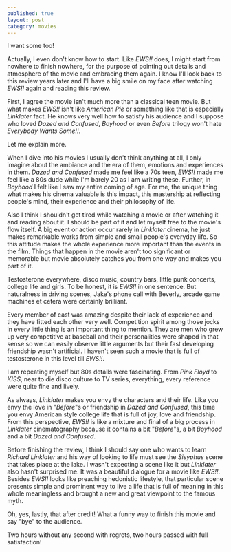 ```yaml
---
published: true
layout: post
category: movies
---
```

I want some too!

Actually, I even don't know how to start. Like _EWS!!_ does, I might start from nowhere to finish nowhere, for the purpose of pointing out details and atmosphere of the movie and embracing them again. I know I'll look back to this review years later and I'll have a big smile on my face after watching _EWS!!_ again and reading this review.

First, I agree the movie isn't much more than a classical teen movie. But what makes _EWS!!_ isn't like _American Pie_ or something like that is especially _Linklater_ fact. He knows very well how to satisfy his audience and I suppose who loved _Dazed and Confused_, _Boyhood_ or even _Before_ trilogy won't hate _Everybody Wants Some!!_. 

Let me explain more.

When I dive into his movies I usually don't think anything at all, I only imagine about the ambiance and the era of them, emotions and experiences in them. _Dazed and Confused_ made me feel like a 70s teen, _EWS!!_ made me feel like a 80s dude while I'm barely 20 as I am writing these. Further, in _Boyhood_ I felt like I saw my entire coming of age. For me, the unique thing what makes his cinema valuable is this impact, this mastership at reflecting people's mind, their experience and their philosophy of life. 

Also I think I shouldn't get tired while watching a movie or after watching it and reading about it. I should be part of it and let myself free to the movie's flow itself. A big event or action occur rarely in _Linklater_ cinema, he just makes remarkable works from simple and small people's everyday life. So this attitude makes the whole experience more important than the events in the film. Things that happen in the movie aren't too significant or memorable but movie absolutely catches you from one way and makes you part of it.

Testosterone everywhere, disco music, country bars, little punk concerts, college life and girls. To be honest, it is _EWS!!_ in one sentence. But naturalness in driving scenes, Jake's phone call with Beverly, arcade game machines et cetera were certainly brilliant.

Every member of cast was amazing despite their lack of experience and they have fitted each other very well. Competition spirit among those jocks in every little thing is an important thing to mention. They are men who grew up very competitive at baseball and their personalities were shaped in that sense so we can easily observe little arguments but their fast developing friendship wasn't artificial. I haven't seen such a movie that is full of testosterone in this level till _EWS!!_.

I am repeating myself but 80s details were fascinating. From _Pink Floyd_ to _KISS_, near to die disco culture to TV series, everything, every reference were quite fine and lively.

As always, _Linklater_ makes you envy the characters and their life. Like you envy the love in "_Before_"s or friendship in _Dazed and Confused_, this time you envy American style college life that is full of joy, love and friendship. From this perspective, _EWS!!_ is like a mixture and final of a big process in _Linklater_ cinematography because it contains a bit "_Before_"s, a bit _Boyhood_ and a bit _Dazed and Confused_. 
  
Before finishing the review, I think I should say one who wants to learn _Richard Linklater_ and his way of looking to life must see the _Sisyphus_ scene that takes place at the lake. I wasn't expecting a scene like it but _Linklater_ also hasn't surprised me. It was a beautiful dialogue for a movie like _EWS!!_. Besides _EWS!!_ looks like preaching hedonistic lifestyle, that particular scene presents simple and prominent way to live a life that is full of meaning in this whole meaningless and brought a new and great viewpoint to the famous myth.

Oh, yes, lastly, that after credit! What a funny way to finish this movie and say "bye" to the audience.

Two hours without any second with regrets, two hours passed with full satisfaction!

